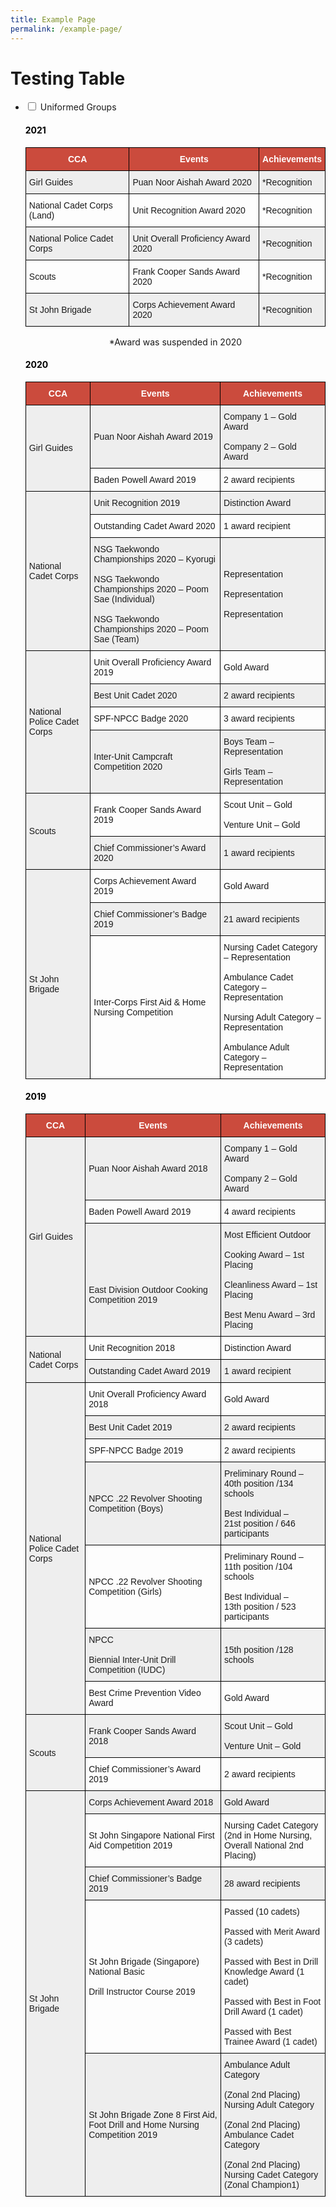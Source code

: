 ```yaml
---
title: Example Page
permalink: /example-page/
---
```

# Testing Table
<ul class="jekyllcodex_accordion">
 <li>
    <input type="checkbox" id="accordion2">
    <label for="accordion2">Uniformed Groups</label>
    <div>
      <h4 style="color:black" align="left">2021</h4>
      <p>
      <style type="text/css">
.tg  {border-collapse:collapse;border-spacing:0;}
.tg td{border-color:black;border-style:solid;border-width:1px;font-family:Arial, sans-serif;font-size:14px;
  overflow:hidden;padding:10px 5px;word-break:normal;}
.tg th{border-color:black;border-style:solid;border-width:1px;font-family:Arial, sans-serif;font-size:14px;
  font-weight:normal;overflow:hidden;padding:10px 5px;word-break:normal;}
.tg .tg-cly1{text-align:left;vertical-align:middle}
.tg .tg-un5n{background-color:#CB4B3D;color:#FFF;font-weight:bold;text-align:center;vertical-align:top}
.tg .tg-u1cn{background-color:#EEE;text-align:left;vertical-align:middle}
</style>
<table class="tg">
<thead>
  <tr>
    <th class="tg-un5n"><span style="font-weight:bolder">CCA</span></th>
    <th class="tg-un5n"><span style="font-weight:bolder">Events</span></th>
    <th class="tg-un5n"><span style="font-weight:bolder">Achievements</span></th>
  </tr>
</thead>
<tbody>
  <tr>
    <td class="tg-u1cn">Girl Guides</td>
    <td class="tg-u1cn">Puan Noor Aishah Award 2020</td>
    <td class="tg-u1cn">*Recognition</td>
  </tr>
  <tr>
    <td class="tg-cly1">National Cadet Corps (Land)</td>
    <td class="tg-cly1">Unit Recognition Award 2020</td>
    <td class="tg-cly1">*Recognition</td>
  </tr>
  <tr>
    <td class="tg-u1cn">National Police Cadet Corps</td>
    <td class="tg-u1cn">Unit Overall Proficiency Award 2020</td>
    <td class="tg-u1cn">*Recognition</td>
  </tr>
  <tr>
    <td class="tg-cly1">Scouts</td>
    <td class="tg-cly1">Frank Cooper Sands Award 2020</td>
    <td class="tg-cly1">*Recognition</td>
  </tr>
  <tr>
    <td class="tg-u1cn">St John Brigade</td>
    <td class="tg-u1cn">Corps Achievement Award 2020</td>
    <td class="tg-u1cn">*Recognition</td>
  </tr>
</tbody>
</table>
			</p>
	     <p style="text-align:center;">*Award was suspended in 2020</p>
				<div>
      <h4 style="color:black" align="left">2020</h4>
      <p>
      <style type="text/css">
.tg  {border-collapse:collapse;border-spacing:0;}
.tg td{border-color:black;border-style:solid;border-width:1px;font-family:Arial, sans-serif;font-size:14px;
  overflow:hidden;padding:10px 5px;word-break:normal;}
.tg th{border-color:black;border-style:solid;border-width:1px;font-family:Arial, sans-serif;font-size:14px;
  font-weight:normal;overflow:hidden;padding:10px 5px;word-break:normal;}
.tg .tg-cly1{text-align:left;vertical-align:middle}
.tg .tg-un5n{background-color:#CB4B3D;color:#FFF;font-weight:bold;text-align:center;vertical-align:top}
.tg .tg-u1cn{background-color:#EEE;text-align:left;vertical-align:middle}
</style>
<table class="tg">
<thead>
  <tr>
    <th class="tg-un5n"><span style="font-weight:bolder">CCA</span></th>
    <th class="tg-un5n"><span style="font-weight:bolder">Events</span></th>
    <th class="tg-un5n"><span style="font-weight:bolder">Achievements</span></th>
  </tr>
</thead>
<tbody>
  <tr>
    <td class="tg-u1cn" rowspan="2">Girl Guides</td>
    <td class="tg-u1cn">Puan Noor Aishah Award 2019</td>
    <td class="tg-u1cn">Company 1 – Gold Award<br><br><span style="font-weight:400;color:#1E1E1E">Company 2 – Gold Award</span></td>
  </tr>
  <tr>
    <td class="tg-cly1">Baden Powell Award 2019</td>
    <td class="tg-cly1">2 award recipients</td>
  </tr>
  <tr>
    <td class="tg-u1cn" rowspan="3"><span style="background-color:#EEE">National Cadet Corps</span></td>
    <td class="tg-u1cn">Unit Recognition 2019</td>
    <td class="tg-u1cn">Distinction Award</td>
  </tr>
  <tr>
    <td class="tg-cly1">Outstanding Cadet Award 2020</td>
    <td class="tg-cly1">1 award recipient</td>
  </tr>
  <tr>
    <td class="tg-u1cn">NSG Taekwondo Championships 2020 – Kyorugi<br><br><span style="font-weight:400;color:#1E1E1E">NSG Taekwondo Championships 2020 – Poom Sae (Individual)</span><br><br><span style="font-weight:400;color:#1E1E1E">NSG Taekwondo Championships 2020 – Poom Sae (Team)</span></td>
    <td class="tg-u1cn">Representation<br><br><span style="font-weight:400;color:#1E1E1E">Representation</span><br><br><span style="font-weight:400;color:#1E1E1E">Representation</span></td>
  </tr>
  <tr>
    <td class="tg-u1cn" rowspan="4"><span style="background-color:#EEE">National Police Cadet Corps</span></td>
    <td class="tg-cly1">Unit Overall Proficiency Award 2019</td>
    <td class="tg-cly1">Gold Award</td>
  </tr>
  <tr>
    <td class="tg-u1cn">Best Unit Cadet 2020</td>
    <td class="tg-u1cn">2 award recipients</td>
  </tr>
  <tr>
    <td class="tg-cly1">SPF-NPCC Badge 2020</td>
    <td class="tg-cly1">3 award recipients</td>
  </tr>
  <tr>
    <td class="tg-u1cn">Inter-Unit Campcraft Competition 2020</td>
    <td class="tg-u1cn">Boys Team – Representation<br><br><span style="font-weight:400;color:#1E1E1E">Girls Team – Representation</span></td>
  </tr>
  <tr>
    <td class="tg-u1cn" rowspan="2"><span style="background-color:#EEE">Scouts</span></td>
    <td class="tg-cly1">Frank Cooper Sands Award 2019</td>
    <td class="tg-cly1">Scout Unit – Gold<br><br>Venture Unit – Gold</td>
  </tr>
  <tr>
    <td class="tg-u1cn">Chief Commissioner’s Award 2020</td>
    <td class="tg-u1cn">1 award recipients</td>
  </tr>
  <tr>
    <td class="tg-u1cn" rowspan="3"><span style="background-color:#EEE"> </span><br><br><span style="font-weight:400;color:#1E1E1E">St John Brigade</span></td>
    <td class="tg-cly1">Corps Achievement Award 2019</td>
    <td class="tg-cly1">Gold Award</td>
  </tr>
  <tr>
    <td class="tg-u1cn">Chief Commissioner’s Badge 2019</td>
    <td class="tg-u1cn">21 award recipients</td>
  </tr>
  <tr>
    <td class="tg-cly1">Inter-Corps First Aid &amp; Home Nursing Competition</td>
    <td class="tg-cly1">Nursing Cadet Category – Representation<br><br>Ambulance Cadet Category – Representation<br><br>Nursing Adult Category – Representation<br><br>Ambulance Adult Category – Representation</td>
  </tr>
</tbody>
</table>
			</p>
      <h4 style="color:black" align="left">2019</h4>
      <p>
      <style type="text/css">
.tg  {border-collapse:collapse;border-spacing:0;}
.tg td{border-color:black;border-style:solid;border-width:1px;font-family:Arial, sans-serif;font-size:14px;
  overflow:hidden;padding:10px 5px;word-break:normal;}
.tg th{border-color:black;border-style:solid;border-width:1px;font-family:Arial, sans-serif;font-size:14px;
  font-weight:normal;overflow:hidden;padding:10px 5px;word-break:normal;}
.tg .tg-cly1{text-align:left;vertical-align:middle}
.tg .tg-un5n{background-color:#CB4B3D;color:#FFF;font-weight:bold;text-align:center;vertical-align:top}
.tg .tg-u1cn{background-color:#EEE;text-align:left;vertical-align:middle}
</style>
<table class="tg">
<thead>
  <tr>
    <th class="tg-un5n"><span style="font-weight:bolder">CCA</span></th>
    <th class="tg-un5n"><span style="font-weight:bolder">Events</span></th>
    <th class="tg-un5n"><span style="font-weight:bolder">Achievements</span></th>
  </tr>
</thead>
<tbody>
  <tr>
    <td class="tg-u1cn" rowspan="3">Girl Guides</td>
    <td class="tg-u1cn">Puan Noor Aishah Award 2018</td>
    <td class="tg-u1cn">Company 1 – Gold Award<br><br><span style="font-weight:400;color:#1E1E1E">Company 2 – Gold Award</span></td>
  </tr>
  <tr>
    <td class="tg-cly1">Baden Powell Award 2019</td>
    <td class="tg-cly1">4 award recipients</td>
  </tr>
  <tr>
    <td class="tg-u1cn"> <br><br><span style="font-weight:400;color:#1E1E1E"> </span><br><span style="font-weight:400;color:#1E1E1E">East Division Outdoor Cooking Competition 2019</span></td>
    <td class="tg-u1cn">Most Efficient Outdoor<br><br><span style="font-weight:400;color:#1E1E1E">Cooking Award – 1</span>st <span style="font-weight:400;color:#1E1E1E">Placing</span><br><br><span style="font-weight:400;color:#1E1E1E">Cleanliness Award – 1</span>st <span style="font-weight:400;color:#1E1E1E">Placing</span><br><br><span style="font-weight:400;color:#1E1E1E">Best Menu Award – 3</span>rd <span style="font-weight:400;color:#1E1E1E">Placing</span></td>
  </tr>
  <tr>
    <td class="tg-u1cn" rowspan="2"><span style="background-color:#EEE">National Cadet Corps</span></td>
    <td class="tg-cly1">Unit Recognition 2018</td>
    <td class="tg-cly1">Distinction Award</td>
  </tr>
  <tr>
    <td class="tg-u1cn">Outstanding Cadet Award 2019</td>
    <td class="tg-u1cn">1 award recipient</td>
  </tr>
  <tr>
    <td class="tg-u1cn" rowspan="7"><span style="background-color:#EEE">National Police Cadet Corps</span></td>
    <td class="tg-cly1">Unit Overall Proficiency Award 2018</td>
    <td class="tg-cly1">Gold Award</td>
  </tr>
  <tr>
    <td class="tg-u1cn">Best Unit Cadet 2019</td>
    <td class="tg-u1cn">2 award recipients</td>
  </tr>
  <tr>
    <td class="tg-cly1">SPF-NPCC Badge 2019</td>
    <td class="tg-cly1">2 award recipients</td>
  </tr>
  <tr>
    <td class="tg-u1cn">NPCC .22 Revolver Shooting Competition (Boys)</td>
    <td class="tg-u1cn">Preliminary Round –<br>40th position /134 schools<br><br>Best Individual –<br>21st position / 646 participants</td>
  </tr>
  <tr>
    <td class="tg-cly1">NPCC .22 Revolver Shooting Competition (Girls)</td>
    <td class="tg-cly1">Preliminary Round –<br>11th position /104 schools<br><br>Best Individual –<br>13th position / 523 participants</td>
  </tr>
  <tr>
    <td class="tg-u1cn">NPCC<br><br><span style="font-weight:400;color:#1E1E1E">Biennial Inter-Unit Drill Competition (IUDC)</span></td>
    <td class="tg-u1cn">15th position /128 schools</td>
  </tr>
  <tr>
    <td class="tg-cly1">Best Crime Prevention Video Award</td>
    <td class="tg-cly1">Gold Award</td>
  </tr>
  <tr>
    <td class="tg-u1cn" rowspan="2">Scouts</td>
    <td class="tg-u1cn">Frank Cooper Sands Award 2018</td>
    <td class="tg-u1cn">Scout Unit – Gold<br><br>Venture Unit – Gold</td>
  </tr>
  <tr>
    <td class="tg-cly1">Chief Commissioner’s Award 2019</td>
    <td class="tg-cly1">2 award recipients</td>
  </tr>
  <tr>
    <td class="tg-u1cn" rowspan="5"> <br><br><span style="font-weight:400;color:#1E1E1E">St John Brigade</span></td>
    <td class="tg-u1cn">Corps Achievement Award 2018</td>
    <td class="tg-u1cn">Gold Award</td>
  </tr>
  <tr>
    <td class="tg-cly1">St John Singapore National First Aid Competition 2019</td>
    <td class="tg-cly1">Nursing Cadet Category<br>(2nd in Home Nursing,<br>Overall National 2nd Placing)</td>
  </tr>
  <tr>
    <td class="tg-u1cn">Chief Commissioner’s Badge 2019</td>
    <td class="tg-u1cn">28 award recipients</td>
  </tr>
  <tr>
    <td class="tg-cly1">St John Brigade (Singapore) National Basic<br><br><span style="font-weight:400;color:#1E1E1E">Drill Instructor Course 2019</span></td>
    <td class="tg-cly1">Passed (10 cadets)<br><br><span style="font-weight:400;color:#1E1E1E">Passed with Merit Award </span><span style="color:#1E1E1E">(3 cadets)</span><br><br><span style="font-weight:400;color:#1E1E1E">Passed with Best in Drill Knowledge Award (1 cadet)</span><br><br><span style="font-weight:400;color:#1E1E1E">Passed with Best in Foot Drill Award (1 cadet)</span><br><br><span style="font-weight:400;color:#1E1E1E">Passed with Best Trainee Award </span><span style="color:#1E1E1E">(1 cadet)</span></td>
  </tr>
  <tr>
    <td class="tg-u1cn">St John Brigade Zone 8 First Aid, Foot Drill and Home Nursing Competition 2019</td>
    <td class="tg-u1cn">Ambulance Adult Category<br><br><span style="font-weight:400;color:#1E1E1E">(Zonal 2</span>nd <span style="font-weight:400;color:#1E1E1E">Placing) Nursing Adult Category</span><br><br><span style="font-weight:400;color:#1E1E1E">(Zonal 2</span>nd <span style="font-weight:400;color:#1E1E1E">Placing) Ambulance Cadet Category</span><br><br><span style="font-weight:400;color:#1E1E1E">(Zonal 2</span>nd <span style="font-weight:400;color:#1E1E1E">Placing) Nursing Cadet Category</span><br><span style="font-weight:400;color:#1E1E1E">(Zonal Champion1)</span></td>
  </tr>
</tbody>
</table>
			</p>
  </div>
	</li>

